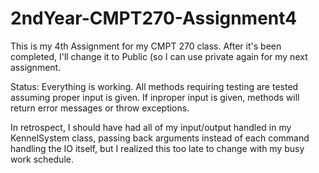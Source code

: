 2ndYear-CMPT270-Assignment4
===========================
This is my 4th Assignment for my CMPT 270 class. After it's been completed, I'll change it to Public (so I can use private again for my next assignment.

Status:
Everything is working. All methods requiring testing are tested 
assuming proper input is given. If inproper input is given, methods will
return error messages or throw exceptions. 

In retrospect, I should have had all of my input/output handled in my 
KennelSystem class, passing back arguments instead of each command handling
the IO itself, but I realized this too late to change with my busy work schedule.
